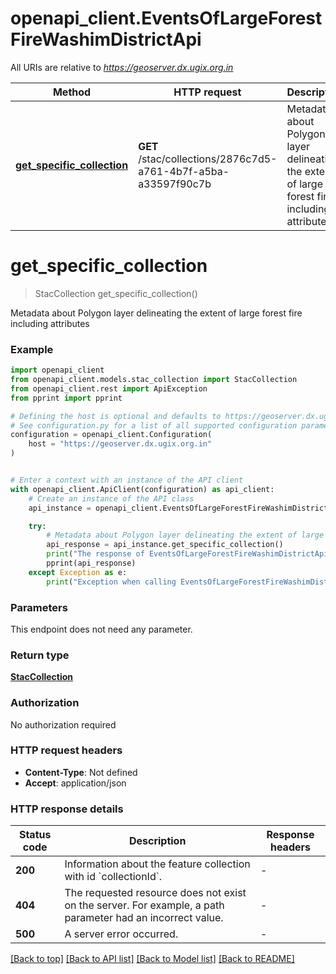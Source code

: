 # openapi_client.EventsOfLargeForestFireWashimDistrictApi

All URIs are relative to *https://geoserver.dx.ugix.org.in*

Method | HTTP request | Description
------------- | ------------- | -------------
[**get_specific_collection**](EventsOfLargeForestFireWashimDistrictApi.md#get_specific_collection) | **GET** /stac/collections/2876c7d5-a761-4b7f-a5ba-a33597f90c7b | Metadata about Polygon layer delineating the extent of large forest fire including attributes


# **get_specific_collection**
> StacCollection get_specific_collection()

Metadata about Polygon layer delineating the extent of large forest fire including attributes

### Example


```python
import openapi_client
from openapi_client.models.stac_collection import StacCollection
from openapi_client.rest import ApiException
from pprint import pprint

# Defining the host is optional and defaults to https://geoserver.dx.ugix.org.in
# See configuration.py for a list of all supported configuration parameters.
configuration = openapi_client.Configuration(
    host = "https://geoserver.dx.ugix.org.in"
)


# Enter a context with an instance of the API client
with openapi_client.ApiClient(configuration) as api_client:
    # Create an instance of the API class
    api_instance = openapi_client.EventsOfLargeForestFireWashimDistrictApi(api_client)

    try:
        # Metadata about Polygon layer delineating the extent of large forest fire including attributes
        api_response = api_instance.get_specific_collection()
        print("The response of EventsOfLargeForestFireWashimDistrictApi->get_specific_collection:\n")
        pprint(api_response)
    except Exception as e:
        print("Exception when calling EventsOfLargeForestFireWashimDistrictApi->get_specific_collection: %s\n" % e)
```



### Parameters

This endpoint does not need any parameter.

### Return type

[**StacCollection**](StacCollection.md)

### Authorization

No authorization required

### HTTP request headers

 - **Content-Type**: Not defined
 - **Accept**: application/json

### HTTP response details

| Status code | Description | Response headers |
|-------------|-------------|------------------|
**200** | Information about the feature collection with id &#x60;collectionId&#x60;. |  -  |
**404** | The requested resource does not exist on the server. For example, a path parameter had an incorrect value. |  -  |
**500** | A server error occurred. |  -  |

[[Back to top]](#) [[Back to API list]](../README.md#documentation-for-api-endpoints) [[Back to Model list]](../README.md#documentation-for-models) [[Back to README]](../README.md)

